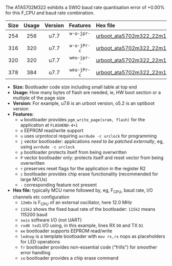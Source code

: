 The ATA5702M322 exhibits a SWIO baud rate quantisation error of +0.00% for this F_CPU and baud rate combination.

|Size|Usage|Version|Features|Hex file|
|:-:|:-:|:-:|:-:|:--|
|254|256|u7.7|`w-u-jpr--`|[urboot_ata5702m322_22m1184x_++76k8_swio_rxb0_txb1_lednop.hex](https://raw.githubusercontent.com/stefanrueger/urboot.hex/main/mcus/ata5702m322/external_oscillator/fcpu_22m1184x/br_++76k8/urboot_ata5702m322_22m1184x_++76k8_swio_rxb0_txb1_lednop.hex)|
|316|320|u7.7|`w-u-jPr-c`|[urboot_ata5702m322_22m1184x_++76k8_swio_rxb0_txb1_lednop_fr_ce.hex](https://raw.githubusercontent.com/stefanrueger/urboot.hex/main/mcus/ata5702m322/external_oscillator/fcpu_22m1184x/br_++76k8/urboot_ata5702m322_22m1184x_++76k8_swio_rxb0_txb1_lednop_fr_ce.hex)|
|320|320|u7.7|`weu-jpr--`|[urboot_ata5702m322_22m1184x_++76k8_swio_rxb0_txb1_ee_lednop.hex](https://raw.githubusercontent.com/stefanrueger/urboot.hex/main/mcus/ata5702m322/external_oscillator/fcpu_22m1184x/br_++76k8/urboot_ata5702m322_22m1184x_++76k8_swio_rxb0_txb1_ee_lednop.hex)|
|378|384|u7.7|`weu-jPr-c`|[urboot_ata5702m322_22m1184x_++76k8_swio_rxb0_txb1_ee_lednop_fr_ce.hex](https://raw.githubusercontent.com/stefanrueger/urboot.hex/main/mcus/ata5702m322/external_oscillator/fcpu_22m1184x/br_++76k8/urboot_ata5702m322_22m1184x_++76k8_swio_rxb0_txb1_ee_lednop_fr_ce.hex)|

- **Size:** Bootloader code size including small table at top end
- **Usage:** How many bytes of flash are needed, ie, HW boot section or a multiple of the page size
- **Version:** For example, u7.6 is an urboot version, o5.2 is an optiboot version
- **Features:**
  + `w` bootloader provides `pgm_write_page(sram, flash)` for the application at `FLASHEND-4+1`
  + `e` EEPROM read/write support
  + `u` uses urprotocol requiring `avrdude -c urclock` for programming
  + `j` vector bootloader: applications *need to be patched externally*, eg, using `avrdude -c urclock`
  + `p` bootloader protects itself from being overwritten
  + `P` vector bootloader only: protects itself and reset vector from being overwritten
  + `r` preserves reset flags for the application in the register R2
  + `c` bootloader provides chip erase functionality (recommended for large MCUs)
  + `-` corresponding feature not present
- **Hex file:** typically MCU name followed by, eg, F<sub>CPU</sub>, baud rate, I/O channels etc configuration
  + `12m0x` is F<sub>CPU</sub> of an external oscillator, here 12.0 MHz
  + `115k2` shows the fixed baud rate of the bootloader: `115k2` means 115200 baud
  + `swio` software I/O (not UART)
  + `rxd0 txd1` I/O using, in this example, lines RX `D0` and TX `D1`
  + `ee` bootloader supports EEPROM read/write
  + `lednop` is a template bootloader with `mov rx,rx` nops as placeholders for LED operations
  + `fr` bootloader provides non-essential code ("frills") for smoother error handling
  + `ce` bootloader provides a chip erase command
